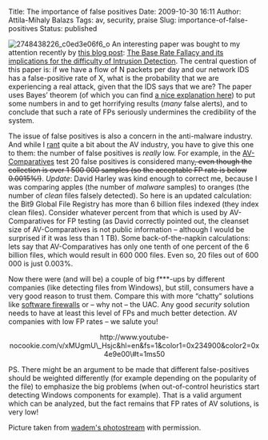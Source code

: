 Title: The importance of false positives
Date: 2009-10-30 16:11
Author: Attila-Mihaly Balazs
Tags: av, security, praise
Slug: importance-of-false-positives
Status: published

![2748438226\_c0ed3e06f6\_o](http://lh5.ggpht.com/_hrvCBhtWhJ4/Sur0Ic4lteI/AAAAAAAACBI/Edd5q7VWGiA/2748438226_c0ed3e06f6_o%5B2%5D.jpg?imgmax=800 "2748438226_c0ed3e06f6_o")
An interesting paper was bought to my attention recently by [this blog
post](http://foregroundsecurity.com/index.php?option=com_content&view=article&id=114:the-second-false-positive&catid=42&Itemid=195):
[The Base Rate Fallacy and its implications for the difficulty of
Intrusion
Detection](http://www.raid-symposium.org/raid99/PAPERS/Axelsson.pdf).
The central question of this paper is: if we have a flow of N packets
per day and our network IDS has a false-positive rate of X, what is the
probability that we are experiencing a real attack, given that the IDS
says that we are? The paper uses Bayes’ theorem (of which you can find
[a nice explanation
here](http://oscarbonilla.com/2009/05/visualizing-bayes-theorem/)) to
put some numbers in and to get horrifying results (*many* false alerts),
and to conclude that such a rate of FPs seriously undermines the
credibility of the system.

The issue of false positives is also a concern in the anti-malware
industry. And while I
[rant](http://hype-free.blogspot.com/search/label/rant) quite a bit
about the AV industry, you have to give this one to them: the number of
false positives is *really* low. For example, in the
[AV-Comparatives](http://www.av-comparatives.org/) test 20 false
positives is considered many~~, even though the collection is over 1 500
000 samples (so the acceptable FP rate is below 0.0015%!)~~. *Update*:
David Harley was kind enough to correct me, because I was comparing
apples (the number of *malware* samples) to oranges (the number of
*clean* files falsely detected). So here is an updated calculation: the
Bit9 Global File Registry has more than 6 billion files indexed (they
index clean files). Consider whatever percent from that which is used by
AV-Comparatives for FP testing (as David correctly pointed out, the
cleanset size of AV-Comparatives is not public information – although I
would be surprised if it was less than 1 TB). Some back-of-the-napkin
calculations: lets say that AV-Comparatives has only one tenth of one
percent of the 6 billion files, which would result in 600 000 files.
Even so, 20 files out of 600 000 is just 0.003%.

Now there were (and will be) a couple of big f\*\*\*-ups by different
companies (like detecting files from Windows), but still, consumers have
a very good reason to trust them. Compare this with more “chatty”
solutions like [software
firewalls](http://hype-free.blogspot.com/2006/09/software-vs-hardware-firewalls.html)
or – why not – the UAC. Any good *security* solution needs to have at
least this level of FPs and much better detection. AV companies with low
FP rates – we salute you!

</p>
<p>
<center>
http://www.youtube-nocookie.com/v/xMUgmU\_Hsjc&hl=en&fs=1&color1=0x234900&color2=0x4e9e00\#t=1ms50

</center>
</p>
PS. There might be an argument to be made that different false-positives
should be weighted differently (for example depending on the popularity
of the file) to emphasize the big problems (when out-of-control
heuristics start detecting Windows components for example). That is a
valid argument which can be analyzed, but the fact remains that FP rates
of AV solutions, is very low!

Picture taken from [wadem's
photostream](http://www.flickr.com/photos/wadem/) with permission.
